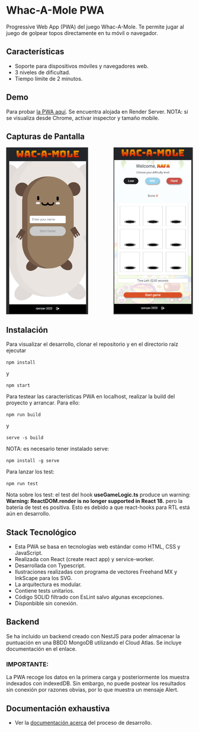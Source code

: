 # Whac-A-Mole PWA

Progressive Web App (PWA) del juego Whac-A-Mole. Te permite jugar al juego de golpear topos directamente en tu móvil o navegador.

## Características

- Soporte para dispositivos móviles y navegadores web.
- 3 niveles de dificultad.
- Tiempo límite de 2 minutos.

## Demo
Para probar [la PWA aquí](https://whacamole-service.onrender.com/). Se encuentra alojada en Render Server.
NOTA: si se visualiza desde Chrome, activar inspector y tamaño mobile.




## Capturas de Pantalla

<div style="display: flex; justify-content: space-between;">
  <img src="https://github.com/rpenyav/whacamole/blob/main/2023-10-03%2013_33_58-Wac-a-mole.png" alt="Home Page" height="450">
  <img src="https://github.com/rpenyav/whacamole/blob/main/2023-10-03%2013_34_16-Wac-a-mole.png" alt="Game Page" height="450">
</div>



## Instalación
Para visualizar el desarrollo, clonar el repositorio y en el directorio raíz ejecutar

`` npm install ``

y

`` npm start ``

Para testear las características PWA en localhost, realizar la build del proyecto y arrancar. Para ello:

`` npm run build `` 

y

`` serve -s build `` 

NOTA: es necesario tener instalado serve:

`` npm install -g serve ``

Para lanzar los test:

`` npm run test `` 

Nota sobre los test: el test del hook **useGameLogic.ts** produce un warning: **Warning: ReactDOM.render is no longer supported in React 18.** pero la batería de test es positiva. Esto es debido a que react-hooks para RTL está aún en desarrollo. 

## Stack Tecnológico

- Esta PWA se basa en tecnologías web estándar como HTML, CSS y JavaScript.
- Realizada con React (create react app) y service-worker.
- Desarrollada con Typescript.
- Ilustraciones realizadas con programa de vectores Freehand MX y InkScape para los SVG.
- La arquitectura es modular.
- Contiene tests unitarios.
- Código SOLID filtrado con EsLint salvo algunas excepciones.
- Disponbible sin conexión.

## Backend
Se ha incluido un backend creado con NestJS para poder almacenar la puntuación en una BBDD MongoDB utilizando el Cloud Atlas.
Se incluye documentación en el enlace.

### IMPORTANTE: 

La PWA recoge los datos en la primera carga y posteriormente los muestra indexados con indexedDB. Sin embargo, no puede postear los resultados sin conexión por razones obvias, por lo que muestra un mensaje Alert.

## Documentación exhaustiva

- Ver la [documentación acerca](https://rafapenya.gitbook.io/whac-a-mole/) del proceso de desarrollo.

